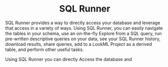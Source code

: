 
<center><h1>SQL Runner </h1></center>


SQL Runner provides a way to directly access your database and leverage that access in a variety of ways. Using SQL Runner, you can easily navigate the tables in your schema, use an on-the-fly Explore from a SQL query, run pre-written descriptive queries on your data, see your SQL Runner history, download results, share queries, add to a LookML Project as a derived table, and perform other useful tasks.


Using SQL Runner you can directly Access the database and  
<!--stackedit_data:
eyJoaXN0b3J5IjpbLTI2Nzk2NzIzOCwtNTExNjI1Mzg3XX0=
-->